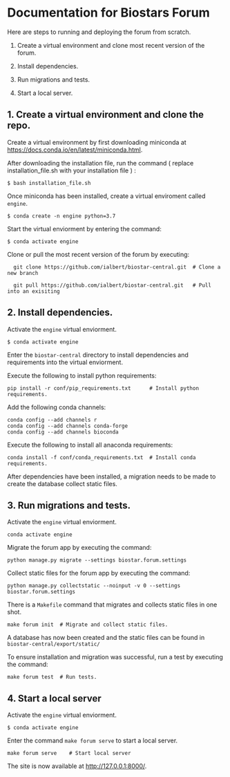 # Documentation for Biostars Forum 

Here are steps to running and deploying the forum from scratch.


1. Create a virtual environment and clone most recent version of the forum.


2. Install dependencies. 


3. Run migrations and tests. 


4. Start a local server. 


## 1. Create a virtual environment and clone the repo.

Create a virtual environment by first downloading miniconda at https://docs.conda.io/en/latest/miniconda.html. 

After downloading the installation file, run the command ( replace installation_file.sh with your installation file ) : 

    $ bash installation_file.sh      

Once miniconda has been installed, create a virtual enviroment called `engine`.

    $ conda create -n engine python=3.7
    
Start the virtual enviorment by entering the command:

    $ conda activate engine
    
Clone or pull the most recent version of the forum by executing:

      git clone https://github.com/ialbert/biostar-central.git  # Clone a new branch
      
      git pull https://github.com/ialbert/biostar-central.git   # Pull into an exisiting 
      
      
## 2. Install dependencies. 

Activate the `engine` virtual enviorment.

    $ conda activate engine

Enter the `biostar-central` directory to install dependencies and requirements into the virtual enviorment.

Execute the following to install python requirements: 

    pip install -r conf/pip_requirements.txt      # Install python requirements.
    
    
Add the following conda channels:

    conda config --add channels r
    conda config --add channels conda-forge
    conda config --add channels bioconda

Execute the following to install all anaconda requirements:
    
    conda install -f conf/conda_requirements.txt  # Install conda requirements.
    
 After dependencies have been installed, a migration needs to be made to create the database collect static files.
 
 
 ## 3. Run migrations and tests. 
 
Activate the `engine` virtual enviorment.

    conda activate engine
    
Migrate the forum app by executing the command:

    python manage.py migrate --settings biostar.forum.settings

Collect static files for the forum app by executing the command:

    python manage.py collectstatic --noinput -v 0 --settings biostar.forum.settings

There is a `Makefile` command that migrates and collects static files in one shot. 

    make forum init  # Migrate and collect static files. 

A database has now been created and the static files can be found in `biostar-central/export/static/`

To ensure installation and migration was successful, run a test by executing the command: 

    make forum test  # Run tests. 
    
    
## 4. Start a local server 

Activate the `engine` virtual enviorment.

    $ conda activate engine
    
Enter the command `make forum serve` to start a local server.

    make forum serve    # Start local server

The site is now available at http://127.0.0.1:8000/. 
 
